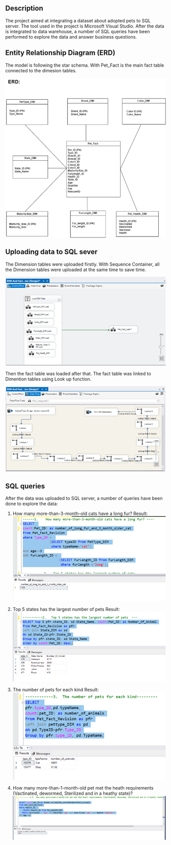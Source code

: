 
## Description
The project aimed at integrating a dataset about adopted pets to SQL server. The tool used in the project is Microsoft Visual Studio. 
After the data is integrated to data warehouse, a number of SQL queries have been performed to explore the data and answer business questions. 


##  Entity Relationship Diagram (ERD)
The model is following the star schema. With Pet_Fact is the main fact table connected to the dimesion tables. 

![ERD](assets/erd.png)

## Uploading data to SQL sever

The Dimension tables were uploaded firstly. With Sequence Container, all the Dimension tables were uploaded at the same time to save time. 

![Dataflow](assets/image-2.png)

Then the fact table was loaded after that. The fact table was linked to Dimention tables using Look up function. 

![Fact table ](assets/image-1.png)

## SQL queries
After the data was uploaded to SQL server, a number of queries have been done to explore the data: 

1.	How many more-than-3-month-old cats have a long fur?
Result: 
![query1](assets/image-7.png)
2.	Top 5 states has the largest number of pets 
Result: 
![query2](assets/image-4.png)

3.	The number of pets for each kind
Result: 
![query3](assets/image-5.png)

4.	How many more-than-1-month-old pet met the heath requirements (Vactinated, dewormed, Sterilized and in a heathy state)? 
![query4](assets/image-6.png)